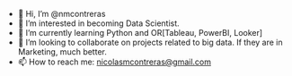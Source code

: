 - 👋 Hi, I’m @nmcontreras
- 👀 I’m interested in becoming Data Scientist.
- 🌱 I’m currently learning Python and OR[Tableau, PowerBI, Looker]
- 💞️ I’m looking to collaborate on projects related to big data. If they are in Marketing, much better. 
- 📫 How to reach me: nicolasmcontreras@gmail.com

<!---
nmcontreras/nmcontreras is a ✨ special ✨ repository because its `README.md` (this file) appears on your GitHub profile.
You can click the Preview link to take a look at your changes.
--->
